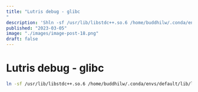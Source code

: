 ```yaml
---
title: "Lutris debug - glibc"
description: 'Shln -sf /usr/lib/libstdc++.so.6 /home/buddhilw/.conda/envs/default/lib /libstDC++. so.6.'
published: "2023-03-05"
image: "./images/image-post-18.png"
draft: false
---
```


# Lutris debug - glibc

```sh
ln -sf /usr/lib/libstdc++.so.6 /home/buddhilw/.conda/envs/default/lib/libstdc++.so.6
```

